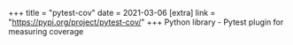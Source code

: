+++
title = "pytest-cov"
date = 2021-03-06
[extra]
link = "https://pypi.org/project/pytest-cov/"
+++
Python library - Pytest plugin for measuring coverage

